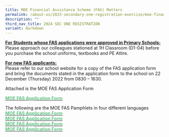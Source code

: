 ```yaml
---
title: MOE Financial Assistance Scheme (FAS) Matters
permalink: /about-us/2023-secondary-one-registration-exercise/moe-financial-assistance-scheme-fas-matters/
description: ""
third_nav_title: 2024 SEC ONE REGISTRATION
variant: markdown
---
```

**<u>For Students whose FAS applications were approved in Primary Schools:</u>**<br>
Please approach our colleagues stationed at 1H Classroom (D1-04) before you purchase the school uniforms, textbooks and PE Attire.

  

**<u>For new FAS applicants:</u>** <br>
Please refer to our school website for a copy of the FAS application form and bring the documents stated in the&nbsp;application form to&nbsp;the school on 22 December (Thursday) 2022 from 0830 – 1630.

  

Attached is the MOE FAS Application Form

  
<a href="/files%2F2024%20Sec%201%20Registration/MOE_FAS_Application_Form.pdf"><b><font color="#62C183">MOE FAS Application Form</font></b></a>

The following are the MOE FAS Pamphlets in four different languages <br>
<a href="/files%2F2024%20Sec%201%20Registration/MOE_FAS_Application_Form.pdf"><b><font color="#62C183">MOE FAS Application Form</font></b></a><br><a href="/files%2F2024%20Sec%201%20Registration/MOE_FAS_Application_Form.pdf"><b><font color="#62C183">MOE FAS Application Form</font></b></a><br><a href="/files%2F2024%20Sec%201%20Registration/MOE_FAS_Application_Form.pdf"><b><font color="#62C183">MOE FAS Application Form</font></b></a><br><a href="/files%2F2024%20Sec%201%20Registration/MOE_FAS_Application_Form.pdf"><b><font color="#62C183">MOE FAS Application Form</font></b></a>